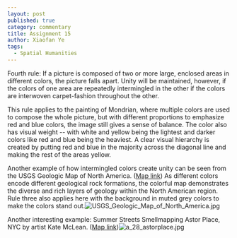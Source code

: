 ```yaml
---
layout: post
published: true
category: commentary
title: Assignment 15
author: Xiaofan Ye
tags:
  - Spatial Humanities
---
```

Fourth rule: If a picture is composed of two or more large, enclosed areas in different colors, the picture falls apart. Unity will be maintained, however, if the colors of one area are repeatedly intermingled in the other if the colors are interwoven carpet-fashion throughout the other.


This rule applies to the painting of Mondrian, where multiple colors are used to compose the whole picture, but with different proportions to emphasize red and blue colors, the image still gives a sense of balance. The color also has visual weight -- with white and yellow being the lightest and darker colors like red and blue being the heaviest. A clear visual hierarchy is created by putting red and blue in the majority across the diagonal line and making the rest of the areas yellow.


Another example of how intermingled colors create unity can be seen from the USGS Geologic Map of North America. ([Map link](https://commons.wikimedia.org/wiki/File:USGS_Geologic_Map_of_North_America.jpg)) As different colors encode different geological rock formations, the colorful map demonstrates the diverse and rich layers of geology within the North American region. Rule three also applies here with the background in muted grey colors to make the colors stand out.![USGS_Geologic_Map_of_North_America.jpg]({{site.baseurl}}/assets/USGS_Geologic_Map_of_North_America.jpg)


Another interesting example: Summer Streets Smellmapping Astor Place, NYC by artist Kate McLean. ([Map link](https://sensorymaps.com/?projects=summer-streets-smellmapping-astor-place-nyc))![a_28_astorplace.jpg]({{site.baseurl}}/assets/a_28_astorplace.jpg)
